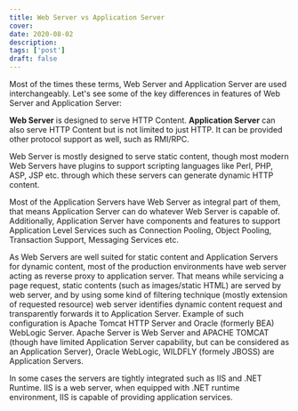 ```yaml
---
title: Web Server vs Application Server
cover: 
date: 2020-08-02
description: 
tags: ['post']
draft: false
---
```


Most of the times these terms, Web Server and Application Server are used interchangeably. Let's see some of the key differences in features of Web Server and Application Server:

**Web Server** is designed to serve HTTP Content. **Application Server** can also serve HTTP Content but is not limited to just HTTP. It can be provided other protocol support as well, such as RMI/RPC.

Web Server is mostly designed to serve static content, though most modern Web Servers have plugins to support scripting languages like Perl, PHP, ASP, JSP etc. through which these servers can generate dynamic HTTP content.

Most of the Application Servers have Web Server as integral part of them, that means Application Server can do whatever Web Server is capable of. Additionally, Application Server have components and features to support Application Level Services such as Connection Pooling, Object Pooling, Transaction Support, Messaging Services etc.

As Web Servers are well suited for static content and Application Servers for dynamic content, most of the production environments have web server acting as reverse proxy to application server. That means while servicing a page request, static contents (such as images/static HTML) are served by web server, and by using some kind of filtering technique (mostly extension of requested resource) web server identifies dynamic content request and transparently forwards it to Application Server.
Example of such configuration is Apache Tomcat HTTP Server and Oracle (formerly BEA) WebLogic Server. Apache Server is Web Server and APACHE TOMCAT (though have limited Application Server capability, but can be considered as an Application Server), Oracle WebLogic, WILDFLY (formely JBOSS) are Application Servers.

In some cases the servers are tightly integrated such as IIS and .NET Runtime. IIS is a web server, when equipped with .NET runtime environment, IIS is capable of providing application services.

